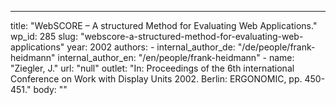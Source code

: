 ---
  title: "WebSCORE – A structured Method for Evaluating Web Applications."
  wp_id: 285
  slug: "webscore-a-structured-method-for-evaluating-web-applications"
  year: 2002
  authors: 
    - 
      internal_author_de: "/de/people/frank-heidmann"
      internal_author_en: "/en/people/frank-heidmann"
    - 
      name: "Ziegler, J."
      url: "null"
  outlet: "In: Proceedings of the 6th international Conference on Work with Display Units 2002. Berlin: ERGONOMIC, pp. 450-451."
  body: ""
